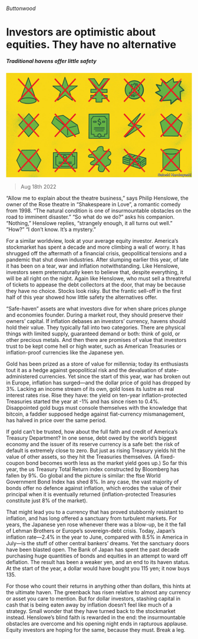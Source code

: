 ###### Buttonwood

# Investors are optimistic about equities. They have no alternative 

##### Traditional havens offer little safety 

![image](images/20220820_FND002.jpg) 

> Aug 18th 2022 

“Allow me to explain about the theatre business,” says Philip Henslowe, the owner of the Rose theatre in “Shakespeare in Love”, a romantic comedy from 1998. “The natural condition is one of insurmountable obstacles on the road to imminent disaster.” “So what do we do?” asks his companion. “Nothing,” Henslowe replies, “strangely enough, it all turns out well.” “How?” “I don’t know. It’s a mystery.”

For a similar worldview, look at your average equity investor. America’s stockmarket has spent a decade and more climbing a wall of worry. It has shrugged off the aftermath of a financial crisis, geopolitical tensions and a pandemic that shut down industries. After slumping earlier this year, of late it has been on a tear, war and inflation notwithstanding. Like Henslowe, investors seem preternaturally keen to believe that, despite everything, it will be all right on the night. Again like Henslowe, who must sell a threatreful of tickets to appease the debt collectors at the door, that may be because they have no choice. Stocks look risky. But the frantic sell-off in the first half of this year showed how little safety the alternatives offer.

“Safe-haven” assets are what investors dive for when share prices plunge and economies founder. During a market rout, they should preserve their owners’ capital. If inflation debases an investors’ currency, havens should hold their value. They typically fall into two categories. There are physical things with limited supply, guaranteed demand or both: think of gold, or other precious metals. And then there are promises of value that investors trust to be kept come hell or high water, such as American Treasuries or inflation-proof currencies like the Japanese yen.

Gold has been prized as a store of value for millennia; today its enthusiasts tout it as a hedge against geopolitical risk and the devaluation of state-administered currencies. Yet since the start of this year, war has broken out in Europe, inflation has surged—and the dollar price of gold has dropped by 3%. Lacking an income stream of its own, gold loses its lustre as real interest rates rise. Rise they have: the yield on ten-year inflation-protected Treasuries started the year at -1% and has since risen to 0.4%. Disappointed gold bugs must console themselves with the knowledge that bitcoin, a faddier supposed hedge against fiat-currency mismanagement, has halved in price over the same period.

If gold can’t be trusted, how about the full faith and credit of America’s Treasury Department? In one sense, debt owed by the world’s biggest economy and the issuer of its reserve currency is a safe bet: the risk of default is extremely close to zero. But just as rising Treasury yields hit the value of other assets, so they hit the Treasuries themselves. (A fixed-coupon bond becomes worth less as the market yield goes up.) So far this year, the us Treasury Total Return index constructed by Bloomberg has fallen by 9%. Go global and the picture is similar: the ftse World Government Bond Index has shed 8%. In any case, the vast majority of bonds offer no defence against inflation, which erodes the value of their principal when it is eventually returned (inflation-protected Treasuries constitute just 8% of the market).

That might lead you to a currency that has proved stubbornly resistant to inflation, and has long offered a sanctuary from turbulent markets. For years, the Japanese yen rose whenever there was a blow-up, be it the fall of Lehman Brothers or Europe’s sovereign-debt crisis. Today, Japan’s inflation rate—2.4% in the year to June, compared with 8.5% in America in July—is the stuff of other central bankers’ dreams. Yet the sanctuary doors have been blasted open. The Bank of Japan has spent the past decade purchasing huge quantities of bonds and equities in an attempt to ward off deflation. The result has been a weaker yen, and an end to its haven status. At the start of the year, a dollar would have bought you 115 yen; it now buys 135.

For those who count their returns in anything other than dollars, this hints at the ultimate haven. The greenback has risen relative to almost any currency or asset you care to mention. But for dollar investors, stashing capital in cash that is being eaten away by inflation doesn’t feel like much of a strategy. Small wonder that they have turned back to the stockmarket instead. Henslowe’s blind faith is rewarded in the end: the insurmountable obstacles are overcome and his opening night ends in rapturous applause. Equity investors are hoping for the same, because they must. Break a leg.






